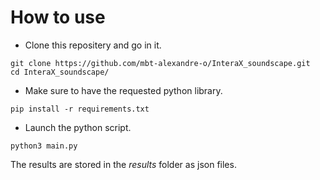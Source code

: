 # How to use

* Clone this repositery and go in it.
```
git clone https://github.com/mbt-alexandre-o/InteraX_soundscape.git
cd InteraX_soundscape/
```

* Make sure to have the requested python library.
```
pip install -r requirements.txt
```

* Launch the python script.
```
python3 main.py
```

The results are stored in the *results* folder as json files.